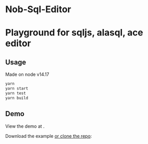 # Nob-Sql-Editor

# Playground for sqljs, alasql, ace editor

## Usage

Made on node v14.17

```sh
yarn
yarn start
yarn test
yarn build
```

<!-- #default-branch-switch -->

## Demo

<!-- #default-branch-switch -->

View the demo at .

Download the example [or clone the repo]():

<!-- #default-branch-switch -->

```sh

```
